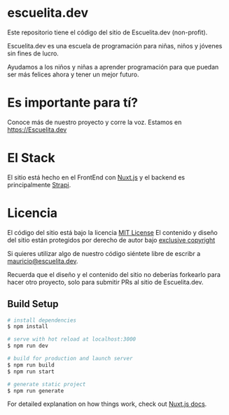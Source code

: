 # escuelita.dev

Este repositorio tiene el código del sitio de Escuelita.dev (non-profit).

Escuelita.dev es una escuela de programación para niñas, niños y jóvenes sin fines de lucro. 

Ayudamos a los niños y niñas a aprender programación para que puedan ser más felices ahora y tener un mejor futuro.

# Es importante para tí?

Conoce más de nuestro proyecto y corre la voz. Estamos en https://Escuelita.dev

# El Stack

El sitio está hecho en el FrontEnd con [Nuxt.js](https://nuxtjs.org/) y el backend es principalmente [Strapi](https://strapi.io/).

# Licencia

El código del sitio está bajo la licencia [MIT License](https://choosealicense.com/licenses/mit/)
El contenido y diseño del sitio están protegidos por derecho de autor bajo [exclusive copyright](https://choosealicense.com/no-permission/)

Si quieres utilizar algo de nuestro código siéntete libre de escribr a mauricio@escuelita.dev. 

Recuerda que el diseño y el contenido del sitio no deberías forkearlo para hacer otro proyecto, solo para submitir PRs al sitio de Escuelita.dev.

## Build Setup

```bash
# install dependencies
$ npm install

# serve with hot reload at localhost:3000
$ npm run dev

# build for production and launch server
$ npm run build
$ npm run start

# generate static project
$ npm run generate
```

For detailed explanation on how things work, check out [Nuxt.js docs](https://nuxtjs.org).
